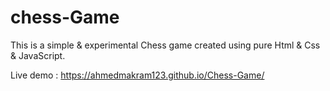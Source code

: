 # chess-Game
This is a simple & experimental Chess game created using pure Html & Css & JavaScript.

Live demo : https://ahmedmakram123.github.io/Chess-Game/
